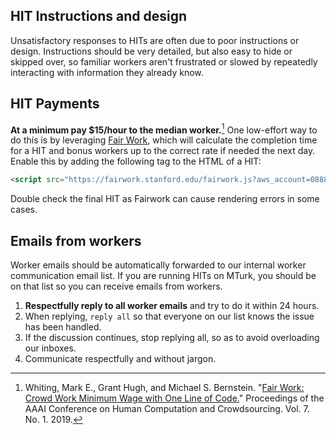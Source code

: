 ## HIT Instructions and design
Unsatisfactory responses to HITs are often due to poor instructions or design. Instructions should be very detailed, but also easy to hide or skipped over, so familiar workers aren't frustrated or slowed by repeatedly interacting with information they already know. 

## HIT Payments
**At a minimum  pay $15/hour to the median worker.**[^fairwork] One low-effort way to do this is by leveraging [Fair Work](https://fairwork.stanford.edu), which will calculate the completion time for a HIT and bonus workers up to the correct rate if needed the next day. Enable this by adding the following tag to the HTML of a HIT:

```html
<script src="https://fairwork.stanford.edu/fairwork.js?aws_account=088838630371"></script>
```
Double check the final HIT as Fairwork can cause rendering errors in some cases.

[^fairwork]: Whiting, Mark E., Grant Hugh, and Michael S. Bernstein. "[Fair Work: Crowd Work Minimum Wage with One Line of Code.](https://hci.stanford.edu/publications/2019/fairwork/fairwork-hcomp2019.pdf)" Proceedings of the AAAI Conference on Human Computation and Crowdsourcing. Vol. 7. No. 1. 2019.

## Emails from workers
Worker emails should be automatically forwarded to our internal worker communication email list. If you are running HITs on MTurk, you should be on that list so you can receive emails from workers. 

1. **Respectfully reply to all worker emails** and try to do it within 24 hours.
2. When replying, `reply all` so that everyone on our list knows the issue has been handled.
3. If the discussion continues, stop replying all, so as to avoid overloading our inboxes. 
4. Communicate respectfully and without jargon.
